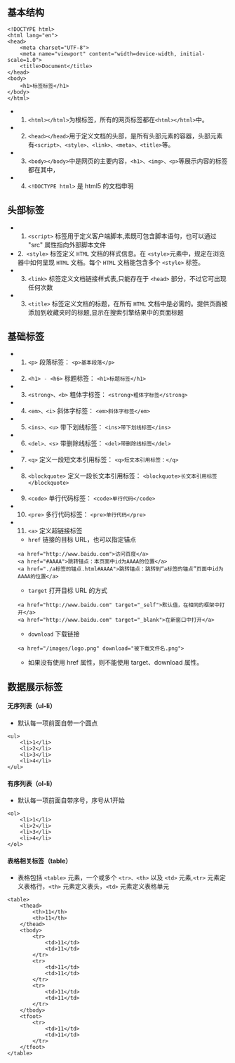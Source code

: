 ## 基本结构

```
<!DOCTYPE html>
<html lang="en">
<head>
    <meta charset="UTF-8">
    <meta name="viewport" content="width=device-width, initial-scale=1.0">
    <title>Document</title>
</head>
<body>
    <h1>标签标签</h1>
</body>
</html>
```

- 1. `<html></html>`为根标签，所有的网页标签都在`<html></html>`中。
- 2. `<head></head>`用于定义文档的头部，是所有头部元素的容器，头部元素有`<script>、<style>、<link>、<meta>、<title>`等。
- 3. `<body></body>`中是网页的主要内容，`<h1>、<img>、<p>`等展示内容的标签都在其中，
- 4. `<!DOCTYPE html>` 是 html5 的文档申明

## 头部标签
- 1. `<script>` 标签用于定义客户端脚本,素既可包含脚本语句，也可以通过 "src" 属性指向外部脚本文件
- 2.` <style>` 标签定义 `HTML` 文档的样式信息。在 `<style>`元素中，规定在浏览器中如何呈现 `HTML` 文档。每个 `HTML` 文档能包含多个 `<style>` 标签。
- 3. `<link>` 标签定义文档链接样式表,只能存在于 `<head>` 部分，不过它可出现任何次数
- 3. `<title>` 标签定义文档的标题，在所有 `HTML` 文档中是必需的。提供页面被添加到收藏夹时的标题,显示在搜索引擎结果中的页面标题



## 基础标签

- 1. `<p>` 段落标签： `<p>基本段落</p>`
- 2. `<h1> - <h6>` 标题标签： `<h1>标题标签</h1>`
- 3. `<strong>、<b>` 粗体字标签： `<strong>粗体字标签</strong>`
- 4. `<em>、<i>` 斜体字标签： `<em>斜体字标签</em>`
- 5. `<ins>、<u>` 带下划线标签： `<ins>带下划线标签</ins>`
- 6. `<del>、<s>` 带删除线标签： `<del>带删除线标签</del>`
- 7. `<q>` 定义一段短文本引用标签： `<q>短文本引用标签：</q>`
- 8. `<blockquote>` 定义一段长文本引用标签： `<blockquote>长文本引用标签</blockquote>`
- 9. `<code>` 单行代码标签： `<code>单行代码</code>`
- 10. `<pre>` 多行代码标签： `<pre>单行代码</pre>`
- 11. `<a>` 定义超链接标签
  - `href` 链接的目标 URL，也可以指定锚点
  ```
  <a href="http://www.baidu.com">访问百度</a>
  <a href="#AAAA">跳转锚点：本页面中id为AAAA的位置</a>
  <a href="./a标签的锚点.html#AAAA">跳转锚点：跳转到“a标签的锚点”页面中id为AAAA的位置</a>
  ```
  - `target` 打开目标 URL 的方式
  ```
  <a href="http://www.baidu.com" target="_self">默认值，在相同的框架中打开</a>
  <a href="http://www.baidu.com" target="_blank">在新窗口中打开</a>
  ```
  - `download` 下载链接
  ```
  <a href="/images/logo.png" download="被下载文件名.png">
  ```
  - 如果没有使用 href 属性，则不能使用 target、download 属性。

## 数据展示标签

#### 无序列表（ul-li）
+ 默认每一项前面自带一个圆点
```
<ul>
    <li>1</li>
    <li>2</li>
    <li>3</li>
    <li>4</li>
</ul>
```

#### 有序列表（ol-li）
+ 默认每一项前面自带序号，序号从1开始
```
<ol>
    <li>1</li>
    <li>2</li>
    <li>3</li>
    <li>4</li>
</ol>
```

#### 表格相关标签（table）
+ 表格包括 `<table>` 元素，一个或多个 `<tr>、<th>` 以及 `<td>` 元素,`<tr>` 元素定义表格行，`<th>` 元素定义表头，`<td>` 元素定义表格单元
```
<table>
    <thead>
        <th>11</th>
        <th>11</th>
    </thead>
    <tbody>
        <tr>
            <td>11</td>
            <td>11</td>
        </tr>
        <tr>
            <td>11</td>
            <td>11</td>
        </tr>
        <tr>
            <td>11</td>
            <td>11</td>
        </tr>
    </tbody>
    <tfoot>
        <tr>
            <td>11</td>
            <td>11</td>
        </tr>
    </tfoot>
</table>
```
